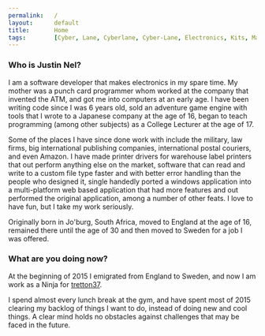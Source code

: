 ```yaml
---
permalink:   /
layout:      default
title:       Home
tags:        [Cyber, Lane, Cyberlane, Cyber-Lane, Electronics, Kits, Maker, Badges, Soldering, Brighton, PIC16F1825, Space-Buddies, Space, Buddies, UFO, PCB, Justin Nel]
---
```


### Who is Justin Nel?

I am a software developer that makes electronics in my spare time. My mother was a punch card programmer whom worked at the company that invented the ATM, and got me into computers at an early age. I have been writing code since I was 6 years old, sold an adventure game engine with tools that I wrote to a Japanese company at the age of 16, began to teach programming (among other subjects) as a College Lecturer at the age of 17.

Some of the places I have since done work with include the military, law firms, big international publishing companies, international postal couriers, and even Amazon. I have made printer drivers for warehouse label printers that out perform anything else on the market, software that can read and write to a custom file type faster and with better error handling than the people who designed it, single handedly ported a windows application into a multi-platform web based application that had more features and out performed the original application, among a number of other feats. I love to have fun, but I take my work seriously.

Originally born in Jo'burg, South Africa, moved to England at the age of 16, remained there until the age of 30 and then moved to Sweden for a job I was offered.

### What are you doing now?

At the beginning of 2015 I emigrated from England to Sweden, and now I am work as a Ninja for [tretton37](http://www.tretton37.com/).

I spend almost every lunch break at the gym, and have spent most of 2015 clearing my backlog of things I want to do, instead of doing new and cool things. A clear mind holds no obstacles against challenges that may be faced in the future.
